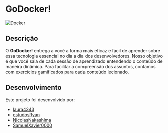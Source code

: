 # GoDocker!

![Docker](https://www.docker.com/sites/default/files/d8/2019-07/Moby-logo.png)

## Descrição

O **GoDocker!** entrega a você a forma mais eficaz e fácil de aprender sobre essa tecnologia essencial no dia a dia dos desenvolvedores. Nosso objetivo é que você saia de cada sessão de aprendizado entendendo o conteúdo de maneira dinâmica. Para facilitar a compreensão dos assuntos, contamos com exercícios gamificados para cada conteúdo lecionado.

## Desenvolvimento

Este projeto foi desenvolvido por:

- [laura4343](https://github.com/laura4343)
- [estudosRyan](https://github.com/estudosRyan)
- [NicolasNakashima](https://github.com/NicolasNakashima)
- [SamuelXavier0000](https://github.com/SamuelXavier0000)
